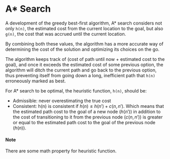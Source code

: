 # A* Search

A development of the greedy best-first algorithm, A* search considers not only `h(n)`, the estimated cost from the current location to the goal, but also `g(n)`, the cost that was accrued until the current location.

By combining both these values, the algorithm has a more accurate way of determining the cost of the solution and optimizing its choices on the go.

The algorithm keeps track of (cost of path until now + estimated cost to the goal), and once it exceeds the estimated cost of some previous option, the algorithm will ditch the current path and go back to the previous option, thus preventing itself from going down a long, inefficient path that `h(n)` erroneously marked as best.


For A* search to be optimal, the heuristic function, `h(n)`, should be:

- Admissible: never overestimating the true cost
- Consistent: h(n) is consistent if $h(n) ≤ h(n') + c(n, n')$. Which means that the estimated path cost to the goal of a new node ($h(n')$) in addition to the cost of transitioning to it from the previous node ($c(n, n')$) is greater or equal to the estimated path cost to the goal of the previous node ($h(n)$).

#### Note
There are some math property for heuristic function.